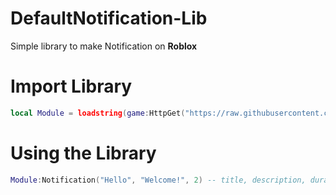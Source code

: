 # DefaultNotification-Lib
Simple library to make Notification on **Roblox**


# Import Library
```lua
local Module = loadstring(game:HttpGet("https://raw.githubusercontent.com/iSkizr/DefaultNotification-Lib/main/Module.lua"))()
```

# Using the Library
```lua
Module:Notification("Hello", "Welcome!", 2) -- title, description, duration
```
